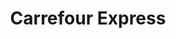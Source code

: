 ---
title: "Carrefour Express"
url: /cordoba/carrefour-express-avenida-castro-barros/
shop: comodidad
---